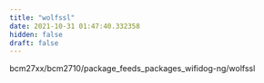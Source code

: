 ```yaml
---
title: "wolfssl"
date: 2021-10-31 01:47:40.332358
hidden: false
draft: false
---
```


bcm27xx/bcm2710/package_feeds_packages_wifidog-ng/wolfssl

